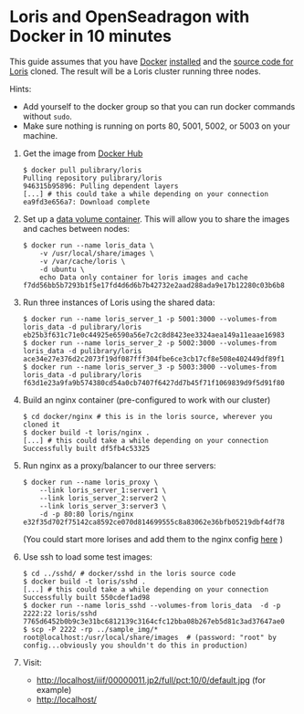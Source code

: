 # Loris and OpenSeadragon with Docker in 10 minutes

This guide assumes that you have [Docker](https://www.docker.com/) [installed](http://docs.docker.com/installation/#installation) and the [source code for Loris](https://github.com/pulibrary/loris) cloned. The result will be a Loris cluster running three nodes. 

Hints: 
 * Add yourself to the docker group so that you can run docker commands without `sudo`.
 * Make sure nothing is running on ports 80, 5001, 5002, or 5003 on your machine.

 1. Get the image from [Docker Hub](https://registry.hub.docker.com/u/pulibrary/loris/)

    ```
    $ docker pull pulibrary/loris
    Pulling repository pulibrary/loris
    946315b95896: Pulling dependent layers 
    [...] # this could take a while depending on your connection
    ea9fd3e656a7: Download complete 
    ```

 2. Set up a [data volume container](https://docs.docker.com/userguide/dockervolumes/). This will allow you to share the images and caches between nodes:

    ```
    $ docker run --name loris_data \
        -v /usr/local/share/images \
        -v /var/cache/loris \
        -d ubuntu \
        echo Data only container for loris images and cache
    f7dd56bb5b7293b1f5e17fd4d6d6b7b42732e2aad288ada9e17b12280c03b6b8
    ```

 3. Run three instances of Loris using the shared data:

    ```
    $ docker run --name loris_server_1 -p 5001:3000 --volumes-from loris_data -d pulibrary/loris
    eb25b3f631c71e0c44925e6590a56e7c2c8d8423ee3324aea149a11eaae16983
    $ docker run --name loris_server_2 -p 5002:3000 --volumes-from loris_data -d pulibrary/loris
    ace34e27e376d2c2073f19df087fff304fbe6ce3cb17cf8e508e402449df89f1
    $ docker run --name loris_server_3 -p 5003:3000 --volumes-from loris_data -d pulibrary/loris
    f63d1e23a9fa9b574380cd54a0cb7407f6427dd7b45f71f1069839d9f5d91f80
    ```

 4. Build an nginx container (pre-configured to work with our cluster)

    ```
    $ cd docker/nginx # this is in the loris source, wherever you cloned it
    $ docker build -t loris/nginx .
    [...] # this could take a while depending on your connection
    Successfully built df5fb4c53325
    ```

 5. Run nginx as a proxy/balancer to our three servers:

    ```
    $ docker run --name loris_proxy \
        --link loris_server_1:server1 \
        --link loris_server_2:server2 \
        --link loris_server_3:server3 \
        -d -p 80:80 loris/nginx
    e32f35d702f75142ca8592ce070d814699555c8a83062e36bfb05219dbf4df78
    ```

    (You could start more lorises and add them to the nginx config [here](https://github.com/pulibrary/loris/blob/development/docker/nginx/nginx.conf#L22-L26) )

 6. Use ssh to load some test images:

    ```
    $ cd ../sshd/ # docker/sshd in the loris source code
    $ docker build -t loris/sshd .
    [...] # this could take a while depending on your connection
    Successfully built 550cdef1ad98
    $ docker run --name loris_sshd --volumes-from loris_data  -d -p 2222:22 loris/sshd
    7765d6452b0b9c3e31bc6812139c3164cfc12bba08b267eb5d81c3ad37647ae0
    $ scp -P 2222 -rp ../sample_img/* root@localhost:/usr/local/share/images  # (password: "root" by config...obviously you shouldn't do this in production)
    ```
 7. Visit:
     * [http://localhost/iiif/00000011.jp2/full/pct:10/0/default.jpg](http://localhost/iiif/00000011.jp2/full/pct:10/0/default.jpg) (for example)
     * [http://localhost/](http://localhost/)
